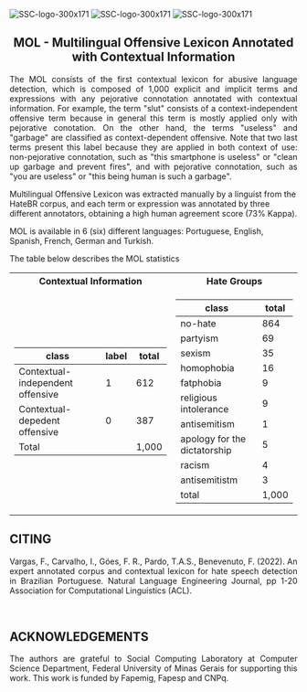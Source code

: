 ![SSC-logo-300x171](https://github.com/franciellevargas/HateBR/blob/5611312b1573cb1e5689fae64ab4ede88502ed78/.github/Logo-DCCUFMG.jpg)
![SSC-logo-300x171](https://github.com/franciellevargas/HateBR/blob/7e5fe34063f89296b17f8c255b89360dfef75761/.github/icmc.png)     ![SSC-logo-300x171](https://github.com/franciellevargas/HateBR/blob/1c2ecbc54df5719102d068370b3eca9dacea8334/.github/locus_media.png)



<h2 align="center"> MOL - Multilingual Offensive Lexicon Annotated with Contextual Information </h2>  

<p align="justify"> The MOL consists of the first contextual lexicon for abusive language detection, which is composed of 1,000 explicit and implicit terms and expressions with any pejorative connotation annotated with contextual information. For example, the term "slut" consists of a context-independent offensive term because in general this term is mostly applied only with pejorative conotation. On the other hand, the terms "useless" and "garbage" are classified as context-dependent offensive. Note that two last terms present this label because they are applied in both context of use: non-pejorative connotation, such as "this smartphone is useless" or "clean up garbage and prevent fires", and with pejorative connotation, such as "you are useless" or "this being human is such a garbage". </p>

Multilingual Offensive Lexicon was extracted manually by a linguist from the HateBR corpus, and each term or expression was annotated by three different annotators, obtaining a high human agreement score (73% Kappa). 

MOL is available in 6 (six) different languages: Portuguese, English, Spanish, French, German and Turkish.


The table below describes the MOL statistics
<div align="center">
<table> 
<tr><th>Contextual Information</th><th>Hate Groups </th></tr>
<tr><td>

|class|label|total|
|--|--|--|  
|Contextual-independent offensive|1|612| 
|Contextual-depedent offensive|0|387| 
 |Total||1,000| 


</td><td>

|class|total|  
|--|--|  
|no-hate |864|
|partyism|69|
|sexism|35|
|homophobia|16|
|fatphobia|9|
|religious intolerance|9|
|antisemitism|1|
|apology for the dictatorship|5|
|racism|4|  
|antisemitistm|3| 
|total|1,000|


</td></tr></table>
</div>



<h2 align="left"> CITING </h2>

<p align="justify"> Vargas, F., Carvalho, I., Góes, F. R., Pardo, T.A.S., Benevenuto, F. (2022). An expert annotated corpus and contextual lexicon for hate speech detection in Brazilian Portuguese. Natural Language Engineering Journal, pp 1-20 Association for Computational Linguistics (ACL).
</p>

<br>

<h2 align="left"> ACKNOWLEDGEMENTS </h2>

<p align="justify">The authors are grateful to Social Computing Laboratory at Computer Science Department, Federal University of Minas Gerais for supporting this work. This work is funded by Fapemig, Fapesp and CNPq. 
  
</p>
</br>


